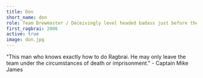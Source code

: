 ```yaml
---
title: Don
short_name: don
role: Team Brewmaster / Deceivingly level headed badass just before the riot.
first_ragbrai: 2006
active: true
image: don.jpg
---
```

"This man who knows exactly how to do Ragbrai. He may only leave the team under the circumstances of death or imprisonment." - Captain Mike James
